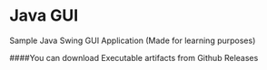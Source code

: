 # Java GUI
Sample Java Swing GUI Application
(Made for learning purposes)

####You can download Executable artifacts from Github Releases